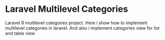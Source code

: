# Laravel Multilevel Categories
 Laravel 8 multilevel categories project. Here i show how to implement multilevel categories in laravel. And also i implement categories view for list and table view 

